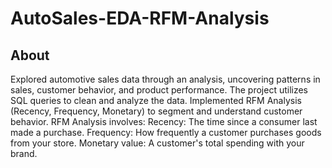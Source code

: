 # AutoSales-EDA-RFM-Analysis
## About
Explored automotive sales data through an analysis, uncovering patterns in sales, customer behavior, and product performance. The project utilizes SQL queries to clean and analyze the data. Implemented RFM Analysis (Recency, Frequency, Monetary) to segment and understand customer behavior.
RFM Analysis involves:
Recency: The time since a consumer last made a purchase.
Frequency: How frequently a customer purchases goods from your store.
Monetary value: A customer's total spending with your brand.
